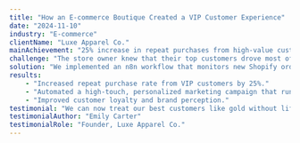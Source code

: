 ```yaml
---
title: "How an E-commerce Boutique Created a VIP Customer Experience"
date: "2024-11-10"
industry: "E-commerce"
clientName: "Luxe Apparel Co."
mainAchievement: "25% increase in repeat purchases from high-value customers"
challenge: "The store owner knew that their top customers drove most of their revenue, but they had no system to identify and nurture these VIPs automatically after a purchase."
solution: "We implemented an n8n workflow that monitors new Shopify orders. When an order exceeds $200 or is from a customer with a high lifetime value, the automation immediately tags them as 'VIP' in Klaviyo, sends a notification to the team's Slack channel for a personal touch, and schedules a personalized thank-you email with a unique discount code to be sent 10 days later."
results:
    - "Increased repeat purchase rate from VIP customers by 25%."
    - "Automated a high-touch, personalized marketing campaign that runs 24/7."
    - "Improved customer loyalty and brand perception."
testimonial: "We can now treat our best customers like gold without lifting a finger. The automated, personal touches have created true brand evangelists."
testimonialAuthor: "Emily Carter"
testimonialRole: "Founder, Luxe Apparel Co."
---
```

